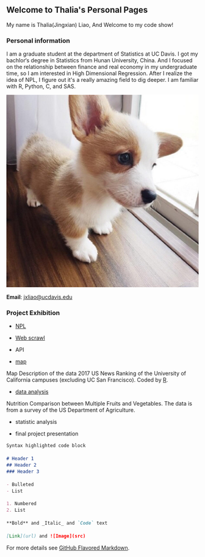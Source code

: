 ## Welcome to Thalia's Personal Pages

My name is Thalia(Jingxian) Liao, And Welcome to my code show!

### Personal information

I am a graduate student at the department of Statistics at UC Davis. I got my bachlor‘s degree in Statistics from Hunan University, China. And I focused on the relationship between finance and real economy in my undergraduate time, so I am interested in High Dimensional Regression. After I realize the idea of NPL, I figure out it's a really amazing field to dig deeper. I am familiar with R, Python, C, and SAS.

<img src="0a3ae9f353ee14fe4acc3f373a426a81.jpeg" alt="Drawing" style="width: 100x100;"/>

**Email**: jxliao@ucdavis.edu

### Project Exhibition

- [NPL](https://github.com/thalia-L/thalia-L.github.io/blob/master/NPL.ipynb) 



- [Web scrawl](https://github.com/thalia-L/thalia-L.github.io/blob/master/API.ipynb)

- API

- [map](https://github.com/thalia-L/thalia-L.github.io/blob/master/uc%20map.pdf) 

Map Description of the data 2017 US News Ranking of the University of California campuses (excluding UC San Francisco).
Coded by [R](https://github.com/thalia-L/thalia-L.github.io/blob/master/uc%20map%20code.R).

- [data analysis](https://github.com/thalia-L/thalia-L.github.io/blob/master/nutrition%20comparison%20between%20multiple%20fruit%20and%20vegetable.ipynb)

Nutrition Comparison between Multiple Fruits and Vegetables. The data is from a survey of the US Department of Agriculture.

- statistic analysis

- final project presentation


```markdown
Syntax highlighted code block

# Header 1
## Header 2
### Header 3

- Bulleted
- List

1. Numbered
2. List

**Bold** and _Italic_ and `Code` text

[Link](url) and ![Image](src)
```

For more details see [GitHub Flavored Markdown](https://guides.github.com/features/mastering-markdown/).

